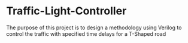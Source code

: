# Traffic-Light-Controller
The purpose of this project is to design a methodology using Verilog to control the traffic with specified time delays for a T-Shaped road
